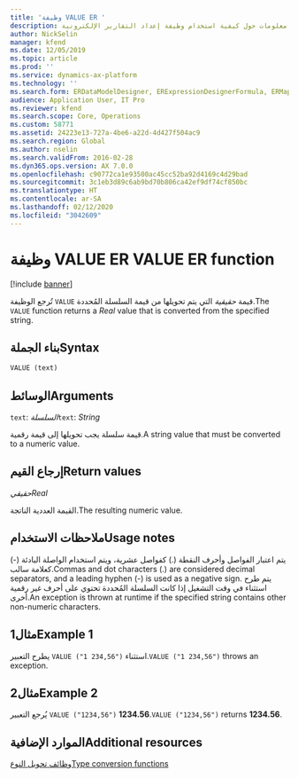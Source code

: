 ```yaml
---
title: 'وظيفة VALUE ER '
description: يوفر هذا الموضوع معلومات حول كيفية استخدام وظيفة إعداد التقارير الإلكترونية VALUE (ER).
author: NickSelin
manager: kfend
ms.date: 12/05/2019
ms.topic: article
ms.prod: ''
ms.service: dynamics-ax-platform
ms.technology: ''
ms.search.form: ERDataModelDesigner, ERExpressionDesignerFormula, ERMappedFormatDesigner, ERModelMappingDesigner
audience: Application User, IT Pro
ms.reviewer: kfend
ms.search.scope: Core, Operations
ms.custom: 58771
ms.assetid: 24223e13-727a-4be6-a22d-4d427f504ac9
ms.search.region: Global
ms.author: nselin
ms.search.validFrom: 2016-02-28
ms.dyn365.ops.version: AX 7.0.0
ms.openlocfilehash: c90772ca1e93500ac45cc52ba92d4169c4d29bad
ms.sourcegitcommit: 3c1eb3d89c6ab9bd70b806ca42ef9df74cf850bc
ms.translationtype: HT
ms.contentlocale: ar-SA
ms.lasthandoff: 02/12/2020
ms.locfileid: "3042609"
---
```

# <span data-ttu-id="5d987-103"><a name="VALUE">وظيفة VALUE ER </a></span><span class="sxs-lookup"><span data-stu-id="5d987-103"><a name="VALUE">VALUE ER function</a></span></span>

[!include [banner](../includes/banner.md)]

<span data-ttu-id="5d987-104">تُرجع الوظيفة `VALUE` قيمة *حقيقية* التي يتم تحويلها من قيمة السلسلة المُحددة.</span><span class="sxs-lookup"><span data-stu-id="5d987-104">The `VALUE` function returns a *Real* value that is converted from the specified string.</span></span>

## <a name="syntax"></a><span data-ttu-id="5d987-105">بناء الجملة</span><span class="sxs-lookup"><span data-stu-id="5d987-105">Syntax</span></span>

```vb
VALUE (text)
```

## <a name="arguments"></a><span data-ttu-id="5d987-106">الوسائط</span><span class="sxs-lookup"><span data-stu-id="5d987-106">Arguments</span></span>

<span data-ttu-id="5d987-107">`text`: *السلسلة*</span><span class="sxs-lookup"><span data-stu-id="5d987-107">`text`: *String*</span></span>

<span data-ttu-id="5d987-108">قيمة سلسلة يجب تحويلها إلى قيمة رقمية.</span><span class="sxs-lookup"><span data-stu-id="5d987-108">A string value that must be converted to a numeric value.</span></span>

## <a name="return-values"></a><span data-ttu-id="5d987-109">إرجاع القيم</span><span class="sxs-lookup"><span data-stu-id="5d987-109">Return values</span></span>

<span data-ttu-id="5d987-110">*حقيقي*</span><span class="sxs-lookup"><span data-stu-id="5d987-110">*Real*</span></span>

<span data-ttu-id="5d987-111">القيمة العددية الناتجة.</span><span class="sxs-lookup"><span data-stu-id="5d987-111">The resulting numeric value.</span></span>

## <a name="usage-notes"></a><span data-ttu-id="5d987-112">ملاحظات الاستخدام</span><span class="sxs-lookup"><span data-stu-id="5d987-112">Usage notes</span></span>

<span data-ttu-id="5d987-113">يتم اعتبار الفواصل وأحرف النقطة (.) كفواصل عشرية، ويتم استخدام الواصلة البادئة (-) كعلامة سالب.</span><span class="sxs-lookup"><span data-stu-id="5d987-113">Commas and dot characters (.) are considered decimal separators, and a leading hyphen (-) is used as a negative sign.</span></span> <span data-ttu-id="5d987-114">يتم طرح استثناء في وقت التشغيل إذا كانت السلسلة المُحددة تحتوي على أحرف غير رقمية أخرى.</span><span class="sxs-lookup"><span data-stu-id="5d987-114">An exception is thrown at runtime if the specified string contains other non-numeric characters.</span></span>

## <a name="example-1"></a><span data-ttu-id="5d987-115">مثال1</span><span class="sxs-lookup"><span data-stu-id="5d987-115">Example 1</span></span>

<span data-ttu-id="5d987-116">يطرح التعبير `VALUE ("1 234,56")` استثناء.</span><span class="sxs-lookup"><span data-stu-id="5d987-116">`VALUE ("1 234,56")` throws an exception.</span></span>

## <a name="example-2"></a><span data-ttu-id="5d987-117">مثال2</span><span class="sxs-lookup"><span data-stu-id="5d987-117">Example 2</span></span>

<span data-ttu-id="5d987-118">يُرجع التعبير `VALUE ("1234,56")` **1234.56**.</span><span class="sxs-lookup"><span data-stu-id="5d987-118">`VALUE ("1234,56")` returns **1234.56**.</span></span>

## <a name="additional-resources"></a><span data-ttu-id="5d987-119">الموارد الإضافية</span><span class="sxs-lookup"><span data-stu-id="5d987-119">Additional resources</span></span>

[<span data-ttu-id="5d987-120">وظائف تحويل النوع</span><span class="sxs-lookup"><span data-stu-id="5d987-120">Type conversion functions</span></span>](er-functions-category-type-conversion.md)

